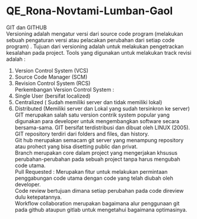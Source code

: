 # QE_Rona-Novtami-Lumban-Gaol
 
GIT dan GITHUB
<br/>Versioning adalah mengatur versi dari source code program (melakukan sebuah pengaturan versi atau pelacakan perubahan dari setiap code program) .
Tujuan dari versioning adalah untuk melakukan pengetrackan kesalahan pada project.
Tools yang digunakan untuk melakukan track revisi adalah :
1.	Version Control System (VCS)
2.	Source Code Manager (SCM)
3.	 Revision Control System (RCS)
<br/>Perkembangan Version Control System :
1.	Single User (bersifat localized)
2.	Centralized ( Sudah memiliki server dan tidak memiliki lokal)
3.	Distributed (Memiliki server dan Lokal yang sudah tersinkron ke server)
<br/>GIT merupakan salah satu version contrik system popular yang digunakan para developer untuk mengembangkan software secara bersama-sama. GIT bersifat terdistribusi dan dibuat oleh LINUX (2005). GIT repository terdiri dari folders and files, dan history. 
<br/>Git hub merupakan semacam git server yang menampung repository atau prohect yang bisa disetting public dan privat.
<br/>Branch merupakan core dalam project yang mengerjakan khsusus perubahan-perubahan pada sebuah project tanpa harus mengubah code utama.
<br/>Pull Requested : Merupakan fitur untuk melakukan permintaan penggabungan code utama dengan code yang telah diubah oleh developer. 
<br/>Code review bertujuan dimana setiap perubahan pada code direview dulu ketepatannya. 
<br/>Workflow collaboration merupakan bagaimana alur penggunaan git pada github ataupun gitlab untuk mengetahui bagaimana optimasinya.
